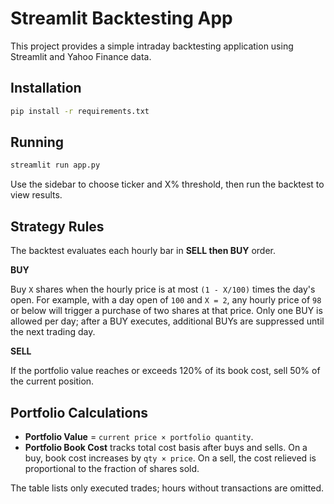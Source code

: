 # Streamlit Backtesting App

This project provides a simple intraday backtesting application using Streamlit and Yahoo Finance data.

## Installation

```bash
pip install -r requirements.txt
```

## Running

```bash
streamlit run app.py
```

Use the sidebar to choose ticker and X% threshold, then run the backtest to view results.

## Strategy Rules

The backtest evaluates each hourly bar in **SELL then BUY** order.

**BUY**

Buy `X` shares when the hourly price is at most `(1 - X/100)` times the day's
open. For example, with a day open of `100` and `X = 2`, any hourly price of
`98` or below will trigger a purchase of two shares at that price. Only one
BUY is allowed per day; after a BUY executes, additional BUYs are suppressed
until the next trading day.

**SELL**

If the portfolio value reaches or exceeds 120% of its book cost, sell 50% of
the current position.

## Portfolio Calculations

- **Portfolio Value** = `current price × portfolio quantity`.
- **Portfolio Book Cost** tracks total cost basis after buys and sells. On a
  buy, book cost increases by `qty × price`. On a sell, the cost relieved is
  proportional to the fraction of shares sold.

The table lists only executed trades; hours without transactions are omitted.
